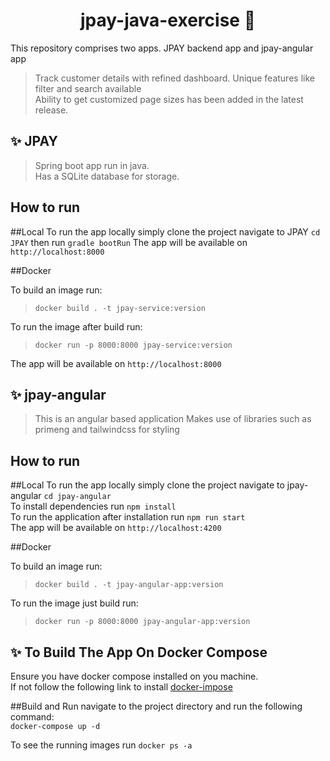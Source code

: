 <h1 align="center">jpay-java-exercise 👋</h1>

This repository comprises two apps. JPAY backend app and jpay-angular app

> Track customer details with refined dashboard. Unique features like filter and search available<br>
> Ability to get customized page sizes has been added in the latest release.

## ✨ JPAY
> Spring boot app run in java. <br>
> Has a SQLite database for storage.


## How to run

##Local
To run the app locally simply clone the project navigate to JPAY `cd JPAY` then run `gradle bootRun`
The app will be available on `http://localhost:8000`

##Docker

To build an image run:
>`docker build . -t jpay-service:version`

To run the image after build run:

>`docker run -p 8000:8000 jpay-service:version` <br>

The app will be available on `http://localhost:8000`

## ✨ jpay-angular
> This is an angular based application
> Makes use of libraries such as primeng and tailwindcss for styling

## How to run

##Local
To run the app locally simply clone the project navigate to jpay-angular `cd jpay-angular`<br>
To install dependencies run `npm install` <br>
To run the application after installation run `npm run start` <br>
The app will be available on `http://localhost:4200`

##Docker

To build an image run:
>`docker build . -t jpay-angular-app:version`

To run the image just build run:
>`docker run -p 8000:8000 jpay-angular-app:version` <br>


## ✨ To Build The App On Docker Compose

Ensure you have docker compose installed on you machine. <br>
If not follow the following link to install [docker-impose](https://docs.docker.com/compose/install/)

##Build and Run
navigate to the project directory and run the following command: <br>
`docker-compose up -d`

To see the running images run `docker ps -a`
